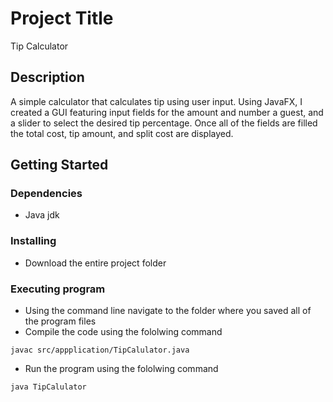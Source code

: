 # Project Title

Tip Calculator

## Description

A simple calculator that calculates tip using user input. Using JavaFX, I created a GUI featuring input fields for the amount and number a guest, and a slider to select the desired tip percentage. Once all of the fields are filled the total cost, tip amount, and split cost are displayed.

## Getting Started

### Dependencies

* Java jdk

### Installing

* Download the entire project folder 

### Executing program

* Using the command line navigate to the folder where you saved all of the program files
* Compile the code using the fololwing command
```
javac src/appplication/TipCalulator.java
```
* Run the program using the fololwing command
```
java TipCalulator
```
